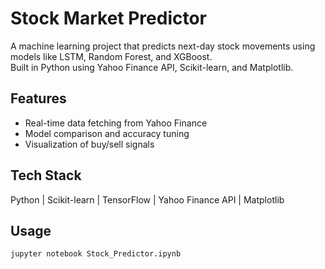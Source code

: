 # Stock Market Predictor

A machine learning project that predicts next-day stock movements using models like LSTM, Random Forest, and XGBoost.  
Built in Python using Yahoo Finance API, Scikit-learn, and Matplotlib.

## Features
- Real-time data fetching from Yahoo Finance
- Model comparison and accuracy tuning
- Visualization of buy/sell signals

## Tech Stack
Python | Scikit-learn | TensorFlow | Yahoo Finance API | Matplotlib

## Usage
```bash
jupyter notebook Stock_Predictor.ipynb
